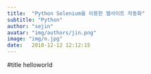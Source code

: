```yaml
---
title:  "Python Selenium을 이용한 웹사이트 자동화"
subtitle: "Python"
author: "sejin"
avatar: "img/authors/jin.png"
image: "img/n.jpg"
date:   2018-12-12 12:12:15
---
```



#title helloworld
